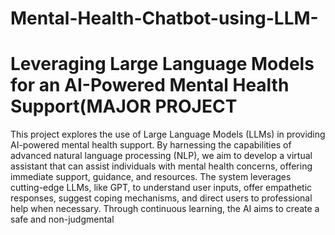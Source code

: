 # Mental-Health-Chatbot-using-LLM-
# Leveraging Large Language Models for an AI-Powered Mental Health Support(MAJOR PROJECT
This project explores the use of Large Language Models (LLMs) in providing AI-powered mental health support. By harnessing the capabilities of advanced natural language processing (NLP), we aim to develop a virtual assistant that can assist individuals with mental health concerns, offering immediate support, guidance, and resources. The system leverages cutting-edge LLMs, like GPT, to understand user inputs, offer empathetic responses, suggest coping mechanisms, and direct users to professional help when necessary. Through continuous learning, the AI aims to create a safe and non-judgmental
